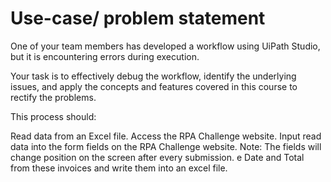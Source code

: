 # Use-case/ problem statement

One of your team members has developed a workflow using UiPath Studio, but it is encountering errors during execution. 

Your task is to effectively debug the workflow, identify the underlying issues, and apply the concepts and features covered in this course to rectify the problems.

This process should: 

Read data from an Excel file.
Access the RPA Challenge website.
Input read data into the form fields on the RPA Challenge website.
Note: The fields will change position on the screen after every submission. e Date and Total from these invoices and write them into an excel file.
